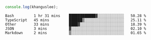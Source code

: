 ```js
console.log(khanguslee);
```

<!--START_SECTION:waka-->
```text
Bash         1 hr 31 mins    ████████████▓░░░░░░░░░░░░   50.28 % 
TypeScript   45 mins         ██████▒░░░░░░░░░░░░░░░░░░   25.11 % 
Other        33 mins         ████▓░░░░░░░░░░░░░░░░░░░░   18.39 % 
JSON         3 mins          ▓░░░░░░░░░░░░░░░░░░░░░░░░   02.10 % 
Markdown     2 mins          ▒░░░░░░░░░░░░░░░░░░░░░░░░   01.65 % 
```
<!--END_SECTION:waka-->

<!--
**khanguslee/khanguslee** is a ✨ _special_ ✨ repository because its `README.md` (this file) appears on your GitHub profile.

Here are some ideas to get you started:

- 🔭 I’m currently working on ...
- 🌱 I’m currently learning ...
- 👯 I’m looking to collaborate on ...
- 🤔 I’m looking for help with ...
- 💬 Ask me about ...
- 📫 How to reach me: ...
- 😄 Pronouns: ...
- ⚡ Fun fact: ...
-->
